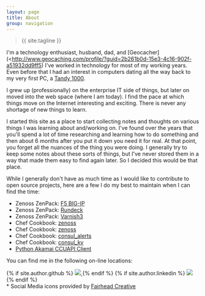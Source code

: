 ```yaml
---
layout: page
title: About
group: navigation
---
```


> {{ site.tagline }}

I'm a technology enthusiast, husband, dad, and
[Geocacher](<http://www.geocaching.com/profile/?guid=2b261b0d-15e3-4c16-902f-a51932dd9ff5)
I've worked in technology for most of my working years. Even before that I had
an interest in computers dating all the way back to my very first PC, a
[Tandy 1000](http://en.wikipedia.org/wiki/Tandy_1000).

I grew up (professionally) on the enterprise IT side of things, but later on
moved into the web space (where I am today). I find the pace at which things
move on the Internet interesting and exciting. There is never any shortage of
new things to learn.

I started this site as a place to start collecting notes and thoughts on various
things I was learning about and/working on. I've found over the years that
you'll spend a lot of time researching and learning how to do something and
then about 6 months after you put it down you need it for real.
At that point, you forget all the nuances of the thing you were doing. I generally
try to keep some notes about these sorts of things, but I've never stored them
in a way that made them easy to find again later. So I decided this would
be that place.

While I generally don't have as much time as I would like to contribute to open
source projects, here are a few I do my best to maintain when I can find the
time:

* Zenoss ZenPack: [F5 BIG-IP](http://wiki.zenoss.org/ZenPack:F5_BIG-IP_\(Open_Source\))
* Zenoss ZenPack: [Rundeck](http://wiki.zenoss.org/ZenPack:Rundeck)
* Zenoss ZenPack: [Varnish3](http://wiki.zenoss.org/ZenPack:Varnish_3)
* Chef Cookbook: [zenoss](https://supermarket.chef.io/cookbooks/zenoss)
* Chef Cookbook: [zenoss](https://supermarket.chef.io/cookbooks/zenoss_client)
* Chef Cookbook: [consul_alerts](https://supermarket.chef.io/cookbooks/consul_alerts)
* Chef Cookbook: [consul_kv](https://supermarket.chef.io/cookbooks/consul_kv)
* [Python Akamai CCUAPI Client](https://pypi.python.org/pypi/ccuapi/1.1.2)

You can find me in the following on-line locations:


<div id="social-icons">
  {% if site.author.github %}
    <a href="https://github.com/{{ site.author.github }}">
      <span class="icon  icon--github">
        <img src="{{ site.baseurl }}/assets/webicon-github.svg">
      </span>
    </a>
  {% endif %}
  {% if site.author.linkedin %}
    <a href="https://www.linkedin.com/pub/{{ site.author.linkedin }}">
      <span class="icon  icon--github">
        <img src="{{ site.baseurl }}/assets/webicon-linkedin.svg">
      </span>
    </a>
  {% endif %}
  <br />
  <span class="attribution">
    * Social Media icons provided by <a href="https://github.com/adamfairhead/webicons">Fairhead Creative</a>
  </span>
</div>
<br />
